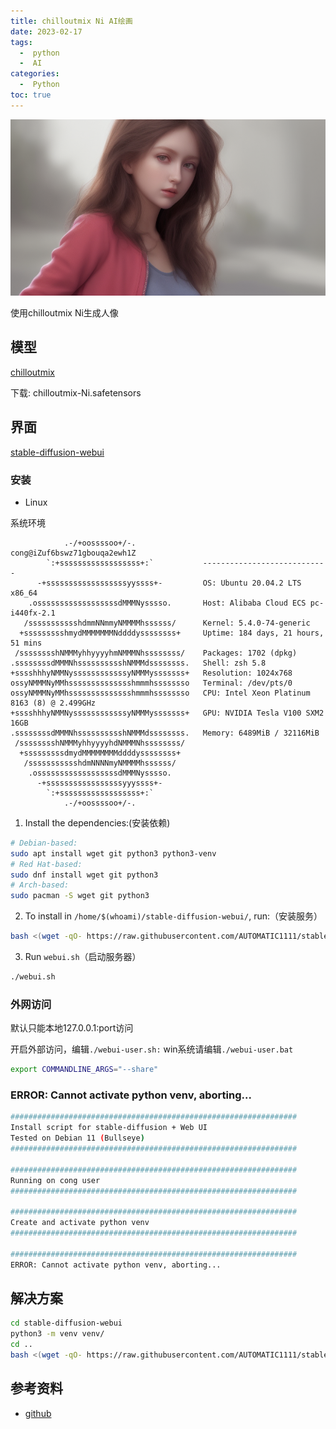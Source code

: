 ```yaml
---
title: chilloutmix Ni AI绘画
date: 2023-02-17
tags:
  -  python
  -  AI
categories:
  -  Python
toc: true
---
```


![202302211450872](https://raw.githubusercontent.com/qbmzc/images/master/2023/202302211450872.png)

使用chilloutmix Ni生成人像

<!-- more -->

## 模型

[chilloutmix](https://huggingface.co/swl-models/chilloutmix-ni/tree/main)

下载: chilloutmix-Ni.safetensors

## 界面

[stable-diffusion-webui](https://github.com/AUTOMATIC1111/stable-diffusion-webui/)

### 安装

- Linux

系统环境

```shell
            .-/+oossssoo+/-.               cong@iZuf6bswz71gbouqa2ewh1Z
        `:+ssssssssssssssssss+:`           ----------------------------
      -+ssssssssssssssssssyyssss+-         OS: Ubuntu 20.04.2 LTS x86_64
    .ossssssssssssssssssdMMMNysssso.       Host: Alibaba Cloud ECS pc-i440fx-2.1
   /ssssssssssshdmmNNmmyNMMMMhssssss/      Kernel: 5.4.0-74-generic
  +ssssssssshmydMMMMMMMNddddyssssssss+     Uptime: 184 days, 21 hours, 51 mins
 /sssssssshNMMMyhhyyyyhmNMMMNhssssssss/    Packages: 1702 (dpkg)
.ssssssssdMMMNhsssssssssshNMMMdssssssss.   Shell: zsh 5.8
+sssshhhyNMMNyssssssssssssyNMMMysssssss+   Resolution: 1024x768
ossyNMMMNyMMhsssssssssssssshmmmhssssssso   Terminal: /dev/pts/0
ossyNMMMNyMMhsssssssssssssshmmmhssssssso   CPU: Intel Xeon Platinum 8163 (8) @ 2.499GHz
+sssshhhyNMMNyssssssssssssyNMMMysssssss+   GPU: NVIDIA Tesla V100 SXM2 16GB
.ssssssssdMMMNhsssssssssshNMMMdssssssss.   Memory: 6489MiB / 32116MiB
 /sssssssshNMMMyhhyyyyhdNMMMNhssssssss/
  +sssssssssdmydMMMMMMMMddddyssssssss+
   /ssssssssssshdmNNNNmyNMMMMhssssss/
    .ossssssssssssssssssdMMMNysssso.
      -+sssssssssssssssssyyyssss+-
        `:+ssssssssssssssssss+:`
            .-/+oossssoo+/-.
```

1. Install the dependencies:(安装依赖)
```bash
# Debian-based:
sudo apt install wget git python3 python3-venv
# Red Hat-based:
sudo dnf install wget git python3
# Arch-based:
sudo pacman -S wget git python3
```

2. To install in `/home/$(whoami)/stable-diffusion-webui/`, run:（安装服务）
```bash
bash <(wget -qO- https://raw.githubusercontent.com/AUTOMATIC1111/stable-diffusion-webui/master/webui.sh)
```

3. Run `webui.sh`（启动服务器）
```bash
./webui.sh
```

### 外网访问

默认只能本地127.0.0.1:port访问

开启外部访问，编辑`./webui-user.sh:` win系统请编辑`./webui-user.bat`

```bash
export COMMANDLINE_ARGS="--share"
```

### ERROR: Cannot activate python venv, aborting...

```bash
################################################################
Install script for stable-diffusion + Web UI
Tested on Debian 11 (Bullseye)
################################################################

################################################################
Running on cong user
################################################################

################################################################
Create and activate python venv
################################################################

################################################################
ERROR: Cannot activate python venv, aborting...
```

## 解决方案

```bash
cd stable-diffusion-webui
python3 -m venv venv/
cd ..
bash <(wget -qO- https://raw.githubusercontent.com/AUTOMATIC1111/stable-diffusion-webui/master/webui.sh)
```

## 参考资料

- [github](https://github.com/AUTOMATIC1111/stable-diffusion-webui/issues/1120)


